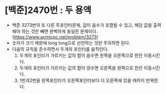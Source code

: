 # [백준]2470번 : 두 용액
- 백준 3273번의 또 다른 투포인터문제, 값이 음수가 포함될 수 있고, 해당 값을 출력해야 하는 것만 빼면 완벽하게 동일한 문제이다. (https://www.acmicpc.net/problem/3273)
- 숫자가 크기 때문에 long long으로 선언하는 것만 주의하면 된다.
- 다음의 규칙을 준수하면서 두개의 포인터를 움직인다.
  1. 두개의 포인터가 가르키는 값의 합이 음수면 왼쪽을 오른쪽으로 한칸 이동시킨다.
  2. 두개의 포인터가 가르키는 값의 합이 양수면 오른쪽을 왼쪽으로 한칸 이동시킨다.
  3. 1번과2번을 왼쪽포인터가 오른쪽포인터보다 더 오른쪽에 있을 때까지 반복한다.
